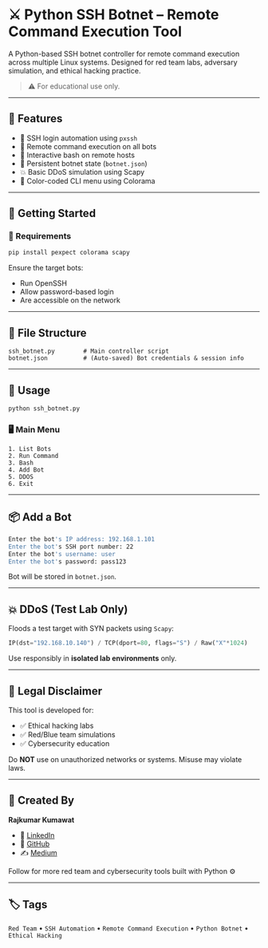
# ⚔️ Python SSH Botnet – Remote Command Execution Tool

A Python-based SSH botnet controller for remote command execution across multiple Linux systems. Designed for red team labs, adversary simulation, and ethical hacking practice.

> ⚠️ For educational use only.

---

## 📌 Features

- 🔐 SSH login automation using `pxssh`
- 📡 Remote command execution on all bots
- 🐚 Interactive bash on remote hosts
- 💾 Persistent botnet state (`botnet.json`)
- 💥 Basic DDoS simulation using Scapy
- 🎨 Color-coded CLI menu using Colorama

---

## 🚀 Getting Started

### 🔧 Requirements

```bash
pip install pexpect colorama scapy
```

Ensure the target bots:
- Run OpenSSH
- Allow password-based login
- Are accessible on the network

---

## 📁 File Structure

```
ssh_botnet.py        # Main controller script
botnet.json          # (Auto-saved) Bot credentials & session info
```

---

## 🎯 Usage

```bash
python ssh_botnet.py
```

### 🖥️ Main Menu

```
1. List Bots
2. Run Command
3. Bash
4. Add Bot
5. DDOS
6. Exit
```

---

## 📦 Add a Bot

```bash
Enter the bot's IP address: 192.168.1.101
Enter the bot's SSH port number: 22
Enter the bot's username: user
Enter the bot's password: pass123
```

Bot will be stored in `botnet.json`.

---

## 💥 DDoS (Test Lab Only)

Floods a test target with SYN packets using `Scapy`:

```python
IP(dst="192.168.10.140") / TCP(dport=80, flags="S") / Raw("X"*1024)
```

Use responsibly in **isolated lab environments** only.

---

## 🔐 Legal Disclaimer

This tool is developed for:

- ✅ Ethical hacking labs
- ✅ Red/Blue team simulations
- ✅ Cybersecurity education

Do **NOT** use on unauthorized networks or systems. Misuse may violate laws.

---

## 🙋 Created By

**Rajkumar Kumawat**

- 🔗 [LinkedIn](https://www.linkedin.com/in/rajkumar-kumawat-66072b199/)
- 🐙 [GitHub](https://github.com/Rjkumarkumawat)
- ✍️ [Medium](https://medium.com/@rajkumarkumawat.workup)

Follow for more red team and cybersecurity tools built with Python ⚙️

---

## 🏷️ Tags

`Red Team` • `SSH Automation` • `Remote Command Execution` • `Python Botnet` • `Ethical Hacking`

